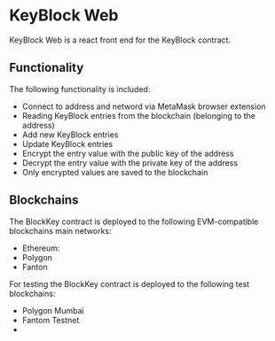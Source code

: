 # KeyBlock Web

KeyBlock Web is a react front end for the KeyBlock contract.


## Functionality

The following functionality is included:
- Connect to address and netword via MetaMask browser extension
- Reading KeyBlock entries from the blockchain (belonging to the address)
- Add new KeyBlock entries
- Update KeyBlock entries
- Encrypt the entry value with the public key of the address
- Decrypt the entry value with the private key of the address
- Only encrypted values are saved to the blockchain


## Blockchains

The BlockKey contract is deployed to the following EVM-compatible blockchains main networks:
- Ethereum: 
- Polygon
- Fanton

For testing the BlockKey contract is deployed to the following test blockchains:
- Polygon Mumbai
- Fantom Testnet
- 
